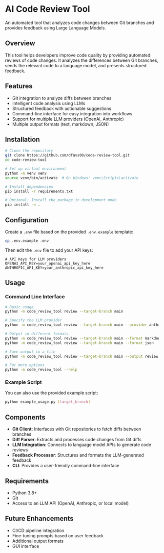 # AI Code Review Tool

An automated tool that analyzes code changes between Git branches and provides feedback using Large Language Models.

## Overview

This tool helps developers improve code quality by providing automated reviews of code changes. It analyzes the differences between Git branches, sends the relevant code to a language model, and presents structured feedback.

## Features

- Git integration to analyze diffs between branches
- Intelligent code analysis using LLMs
- Structured feedback with actionable suggestions
- Command-line interface for easy integration into workflows
- Support for multiple LLM providers (OpenAI, Anthropic)
- Multiple output formats (text, markdown, JSON)

## Installation

```bash
# Clone the repository
git clone https://github.com/dfavs00/code-review-tool.git
cd code-review-tool

# Set up virtual environment
python -m venv venv
source venv/bin/activate  # On Windows: venv\Scripts\activate

# Install dependencies
pip install -r requirements.txt

# Optional: Install the package in development mode
pip install -e .
```

## Configuration

Create a `.env` file based on the provided `.env.example` template:

```bash
cp .env.example .env
```

Then edit the `.env` file to add your API keys:

```
# API Keys for LLM providers
OPENAI_API_KEY=your_openai_api_key_here
ANTHROPIC_API_KEY=your_anthropic_api_key_here
```

## Usage

### Command Line Interface

```bash
# Basic usage
python -m code_review_tool review --target-branch main

# Specify the LLM provider
python -m code_review_tool review --target-branch main --provider anthropic

# Output in different formats
python -m code_review_tool review --target-branch main --format markdown
python -m code_review_tool review --target-branch main --format json

# Save output to a file
python -m code_review_tool review --target-branch main --output review.md

# For more options
python -m code_review_tool --help
```

### Example Script

You can also use the provided example script:

```bash
python example_usage.py [target_branch]
```

## Components

- **Git Client**: Interfaces with Git repositories to fetch diffs between branches
- **Diff Parser**: Extracts and processes code changes from Git diffs
- **LLM Integration**: Connects to language model APIs to generate code reviews
- **Feedback Processor**: Structures and formats the LLM-generated feedback
- **CLI**: Provides a user-friendly command-line interface

## Requirements

- Python 3.8+
- Git
- Access to an LLM API (OpenAI, Anthropic, or local model)

## Future Enhancements

- CI/CD pipeline integration
- Fine-tuning prompts based on user feedback
- Additional output formats
- GUI interface
